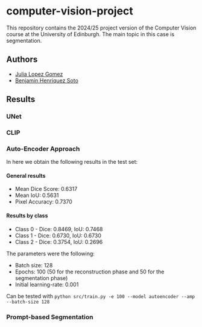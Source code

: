 # computer-vision-project

This repository contains the 2024/25 project version of the Computer Vision course at the University of Edinburgh. The main topic in this case is segmentation.

## Authors
- [Julia Lopez Gomez](https://github.com/julialopezgomez)
- [Benjamin Henriquez Soto](https://github.com/bhenriquezsoto)

## Results

### UNet

### CLIP

### Auto-Encoder Approach
In here we obtain the following results in the test set:

#### General results

- Mean Dice Score: 0.6317                                                               
- Mean IoU: 0.5631
- Pixel Accuracy: 0.7370

#### Results by class
- Class 0 - Dice: 0.8469, IoU: 0.7468
- Class 1 - Dice: 0.6730, IoU: 0.6730
- Class 2 - Dice: 0.3754, IoU: 0.2696


The parameters were the following:

- Batch size: 128
- Epochs: 100 (50 for the reconstruction phase and 50 for the segmentation phase)
- Initial learning-rate: 0.001

Can be tested with `python src/train.py -e 100 --model autoencoder --amp --batch-size 128`

### Prompt-based Segmentation
